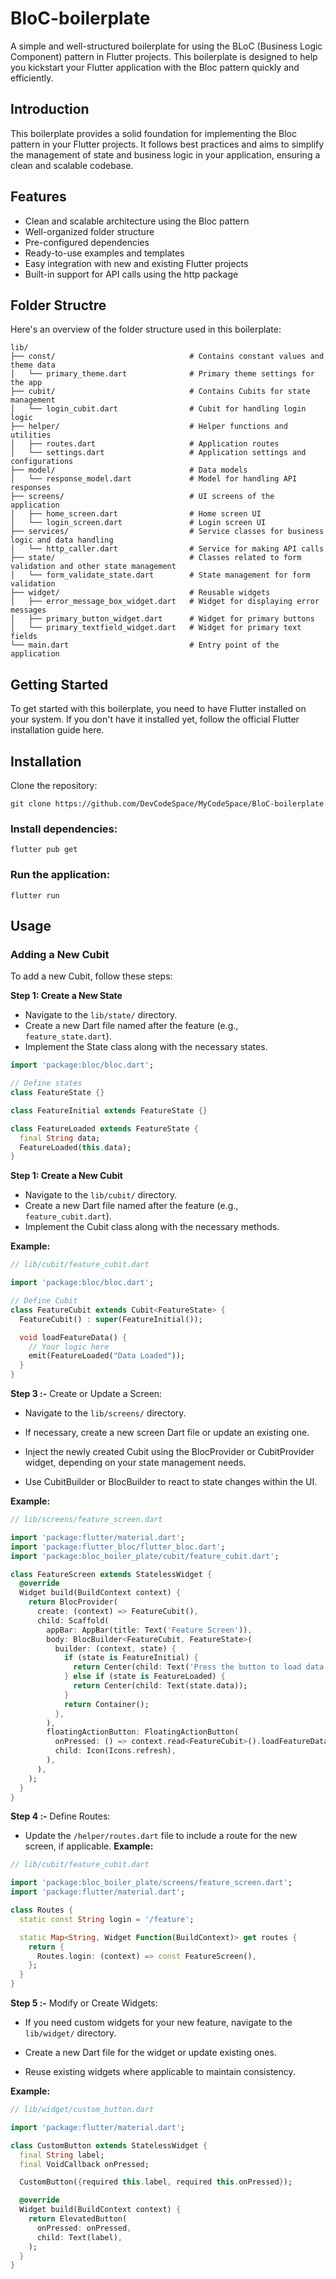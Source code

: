 # BloC-boilerplate

A simple and well-structured boilerplate for using the BLoC (Business Logic Component) pattern in Flutter projects. This boilerplate is designed to help you kickstart your Flutter application with the Bloc pattern quickly and efficiently.

## Introduction

This boilerplate provides a solid foundation for implementing the Bloc pattern in your Flutter projects. It follows best practices and aims to simplify the management of state and business logic in your application, ensuring a clean and scalable codebase.


## Features

- Clean and scalable architecture using the Bloc pattern
- Well-organized folder structure
- Pre-configured dependencies
- Ready-to-use examples and templates
- Easy integration with new and existing Flutter projects
- Built-in support for API calls using the http package


## Folder Structre
Here's an overview of the folder structure used in this boilerplate:
```
lib/
├── const/                              # Contains constant values and theme data
│   └── primary_theme.dart              # Primary theme settings for the app
├── cubit/                              # Contains Cubits for state management
│   └── login_cubit.dart                # Cubit for handling login logic
├── helper/                             # Helper functions and utilities
│   ├── routes.dart                     # Application routes
│   └── settings.dart                   # Application settings and configurations
├── model/                              # Data models
│   └── response_model.dart             # Model for handling API responses
├── screens/                            # UI screens of the application
│   ├── home_screen.dart                # Home screen UI
│   └── login_screen.dart               # Login screen UI
├── services/                           # Service classes for business logic and data handling
│   └── http_caller.dart                # Service for making API calls
├── state/                              # Classes related to form validation and other state management
│   └── form_validate_state.dart        # State management for form validation
├── widget/                             # Reusable widgets
│   ├── error_message_box_widget.dart   # Widget for displaying error messages
│   ├── primary_button_widget.dart      # Widget for primary buttons
│   └── primary_textfield_widget.dart   # Widget for primary text fields
└── main.dart                           # Entry point of the application                          
```

## Getting Started

To get started with this boilerplate, you need to have Flutter installed on your system. If you don't have it installed yet, follow the official Flutter installation guide here.

## Installation

Clone the repository:
```
git clone https://github.com/DevCodeSpace/MyCodeSpace/BloC-boilerplate
```

### Install dependencies:
```
flutter pub get
```
### Run the application:
```
flutter run
```

## Usage

### Adding a New Cubit

To add a new Cubit, follow these steps:

**Step 1: Create a New State**

- Navigate to the `lib/state/` directory.
- Create a new Dart file named after the feature (e.g., `feature_state.dart`).
- Implement the State class along with the necessary states.

```dart 
import 'package:bloc/bloc.dart';

// Define states
class FeatureState {}

class FeatureInitial extends FeatureState {}

class FeatureLoaded extends FeatureState {
  final String data;
  FeatureLoaded(this.data);
}
```

**Step 1: Create a New Cubit**

- Navigate to the `lib/cubit/` directory.
- Create a new Dart file named after the feature (e.g., `feature_cubit.dart`).
- Implement the Cubit class along with the necessary methods.

**Example:**

```dart
// lib/cubit/feature_cubit.dart

import 'package:bloc/bloc.dart';

// Define Cubit
class FeatureCubit extends Cubit<FeatureState> {
  FeatureCubit() : super(FeatureInitial());

  void loadFeatureData() {
    // Your logic here
    emit(FeatureLoaded("Data Loaded"));
  }
}
```

**Step 3 :-**  Create or Update a Screen:

- Navigate to the `lib/screens/` directory.

- If necessary, create a new screen Dart file or update an existing one.

- Inject the newly created Cubit using the BlocProvider or CubitProvider widget, depending on your state management needs.

- Use CubitBuilder or BlocBuilder to react to state changes within the UI.

**Example:**

```dart
// lib/screens/feature_screen.dart

import 'package:flutter/material.dart';
import 'package:flutter_bloc/flutter_bloc.dart';
import 'package:bloc_boiler_plate/cubit/feature_cubit.dart';

class FeatureScreen extends StatelessWidget {
  @override
  Widget build(BuildContext context) {
    return BlocProvider(
      create: (context) => FeatureCubit(),
      child: Scaffold(
        appBar: AppBar(title: Text('Feature Screen')),
        body: BlocBuilder<FeatureCubit, FeatureState>(
          builder: (context, state) {
            if (state is FeatureInitial) {
              return Center(child: Text('Press the button to load data'));
            } else if (state is FeatureLoaded) {
              return Center(child: Text(state.data));
            }
            return Container();
          },
        ),
        floatingActionButton: FloatingActionButton(
          onPressed: () => context.read<FeatureCubit>().loadFeatureData(),
          child: Icon(Icons.refresh),
        ),
      ),
    );
  }
}
```

**Step 4 :-**  Define Routes:

- Update the `/helper/routes.dart` file to include a route for the new screen, if applicable.
**Example:**

```dart
// lib/cubit/feature_cubit.dart

import 'package:bloc_boiler_plate/screens/feature_screen.dart';
import 'package:flutter/material.dart';

class Routes {
  static const String login = '/feature';

  static Map<String, Widget Function(BuildContext)> get routes {
    return {
      Routes.login: (context) => const FeatureScreen(),
    };
  }
}
```

**Step 5 :-**  Modify or Create Widgets:

- If you need custom widgets for your new feature, navigate to the `lib/widget/` directory.

- Create a new Dart file for the widget or update existing ones.

- Reuse existing widgets where applicable to maintain consistency.

**Example:**

```dart
// lib/widget/custom_button.dart

import 'package:flutter/material.dart';

class CustomButton extends StatelessWidget {
  final String label;
  final VoidCallback onPressed;

  CustomButton({required this.label, required this.onPressed});

  @override
  Widget build(BuildContext context) {
    return ElevatedButton(
      onPressed: onPressed,
      child: Text(label),
    );
  }
}
```
